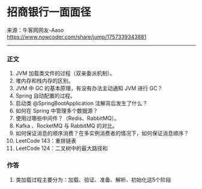 # 招商银行一面面径

来源：牛客网网友-Aaso
https://www.nowcoder.com/share/jump/1757339343881

---
### 正文

1. JVM 加载类文件的过程（双亲委派机制）。
2. 堆内存和栈内存的区别。
3. JVM 中 GC 的基本原理，有没有办法主动通知 JVM 进行 GC？
4. Spring 自动配置的过程。
5. 启动类 @SpringBootApplication 注解背后发生了什么？
6. 如何在 Spring 中管理多个数据源？
7. 使用过哪些中间件？（Redis、RabbitMQ）。
8. Kafka 、RocketMQ 与 RabbitMQ 的对比。
9. 如何保证消息的顺序消费？在多实例消费者的情况下，如何保证消息顺序？
10. LeetCode 143：重排链表
11. LeetCode 124：二叉树中的最大路径和

### 作答
1. 类加载过程主要分为：加载、验证、准备、解析、初始化这5个阶段